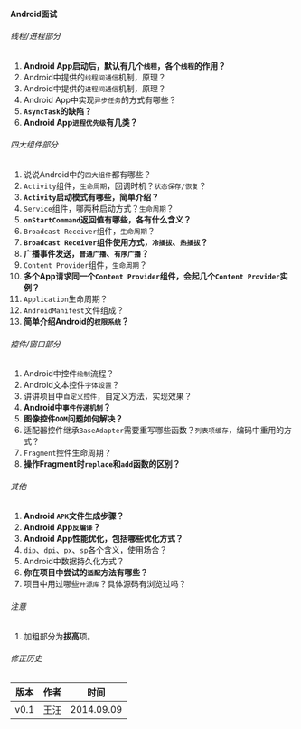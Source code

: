 #### Android面试

###### 线程/进程部分
1. **Android App启动后，默认有几个`线程`，各个`线程`的作用？**
2. Android中提供的`线程间通信`机制，原理？
3. Android中提供的`进程间通信`机制，原理？
4. Android App中实现`异步任务`的方式有哪些？
5. **`AsyncTask`的缺陷？**
6. **Android App`进程优先级`有几类？**
  
###### 四大组件部分
1. 说说Android中的`四大组件`都有哪些？
2. `Activity`组件，`生命周期`，回调时机？`状态保存/恢复`？
3. **`Activity`启动模式有哪些，简单介绍？**
4. `Service`组件，哪两种启动方式？`生命周期`？
5. **`onStartCommand`返回值有哪些，各有什么含义？**
6. `Broadcast Receiver`组件，`生命周期`？
7. **`Broadcast Receiver`组件使用方式，`冷插拔`、`热插拔`？**
8. **广播事件发送，`普通广播`、`有序广播`？**
9. `Content Provider`组件，`生命周期`？
10. **多个App请求同一个`Content Provider`组件，会起几个`Content Provider`实例？**
11. `Application`生命周期？
12. `AndroidManifest`文件组成？
13. **简单介绍Android的`权限系统`？**
  
###### 控件/窗口部分
1. Android中控件`绘制`流程？
2. Android文本控件`字体设置`？
3. 讲讲项目中`自定义控件`，自定义方法，实现效果？
4. **Android中`事件传递机制`？**
5. **图像控件`OOM`问题如何解决？**
6. 适配器控件继承`BaseAdapter`需要重写哪些函数？`列表项缓存`，编码中重用的方式？
7. `Fragment`控件生命周期？
8. **操作Fragment时`replace`和`add`函数的区别？**
  
###### 其他
1. **Android `APK`文件生成步骤？**
2. **Android App`反编译`？**
3. **Android App性能优化，包括哪些优化方式？**
4. `dip`、`dpi`、`px`、`sp`各个含义，使用场合？
5. Android中数据持久化方式？
6. **你在项目中尝试的`适配`方法有哪些？**
6. 项目中用过哪些`开源库`？具体源码有浏览过吗？

###### 注意
1. 加粗部分为**拔高**项。

###### 修正历史
| 版本 | 作者 | 时间 |
|--------|--------|--------|
| v0.1 | 王汪 | 2014.09.09 |